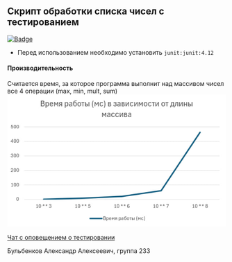 ## Скрипт обработки списка чисел с тестированием
[![Badge](https://github.com/alex-bul/tphse2/actions/workflows/maven.yml/badge.svg)](https://github.com/alex-bul/tphse2/actions/workflows/maven.yml)
- Перед использованием необходимо установить `junit:junit:4.12`

#### Производительность
Считается время, за которое программа выполнит над массивом чисел все 4 операции (max, min, mult, sum)
![Моя картинка](https://github.com/alex-bul/tphse2/blob/master/speed_result.jpg?raw=true)

[Чат с оповещением о тестировании](https://t.me/+IBszd4PuLwUzYTcy)

Бульбенков Александр Алексеевич, группа 233
